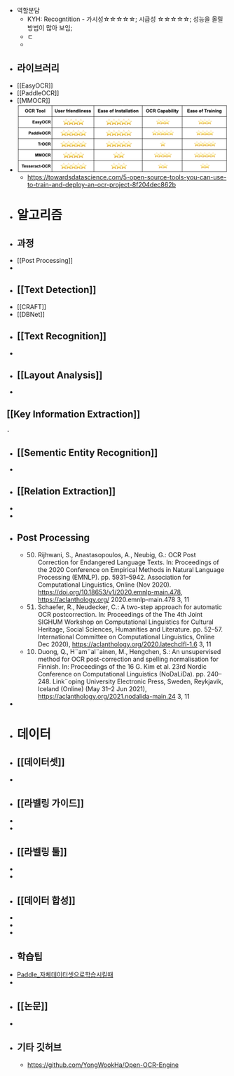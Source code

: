 - 역할분담
	- KYH: Recogntition - 가시성☆☆☆☆☆; 시급성 ☆☆☆☆☆; 성능을 올릴 방법이 많아 보임;
	- ㄷ
	-
- ## 라이브러리
- [[EasyOCR]]
- [[PaddleOCR]]
- [[MMOCR]]
- ![image.png](../assets/image_1669340230428_0.png)
	- https://towardsdatascience.com/5-open-source-tools-you-can-use-to-train-and-deploy-an-ocr-project-8f204dec862b
- # 알고리즘
- ## 과정
- [[Post Processing]]
-
- ## [[Text Detection]]
- [[CRAFT]]
- [[DBNet]]
- ## [[Text Recognition]]
-
- ## [[Layout Analysis]]
-
## [[Key Information Extraction]]
	-
- ## [[Sementic Entity Recognition]]
-
- ## [[Relation Extraction]]
-
-
- ## Post Processing
	- 50. Rijhwani, S., Anastasopoulos, A., Neubig, G.: OCR Post Correction for
	  Endangered Language Texts. In: Proceedings of the 2020 Conference
	  on Empirical Methods in Natural Language Processing (EMNLP). pp.
	  5931–5942. Association for Computational Linguistics, Online (Nov 2020).
	  https://doi.org/10.18653/v1/2020.emnlp-main.478, https://aclanthology.org/
	  2020.emnlp-main.478 3, 11
	- 51. Schaefer, R., Neudecker, C.: A two-step approach for automatic OCR postcorrection. In: Proceedings of the The 4th Joint SIGHUM Workshop on Computational Linguistics for Cultural Heritage, Social Sciences, Humanities and Literature. pp. 52–57. International Committee on Computational Linguistics, Online  Dec 2020), https://aclanthology.org/2020.latechclfl-1.6 3, 11
	- 10. Duong, Q., H¨am¨al¨ainen, M., Hengchen, S.: An unsupervised method for OCR post-correction and spelling normalisation for Finnish. In: Proceedings of the 16 G. Kim et al. 23rd Nordic Conference on Computational Linguistics (NoDaLiDa). pp. 240–248. Link¨oping University Electronic Press, Sweden, Reykjavik, Iceland (Online) (May 31–2 Jun 2021), https://aclanthology.org/2021.nodalida-main.24 3, 11
-
- # 데이터
- ## [[데이터셋]]
-
- ## [[라벨링 가이드]]
-
-
- ## [[라벨링 툴]]
-
-
- ## [[데이터 합성]]
-
-
-
- ## 학습팁
- [Paddle_자체데이터셋으로학습시킬때](https://github.com/PaddlePaddle/PaddleOCR/blob/release/2.6/doc/doc_en/training_en.md#33-build-your-own-dataset)
-
- ## [[논문]]
-
- ## 기타 깃허브
	- https://github.com/YongWookHa/Open-OCR-Engine
